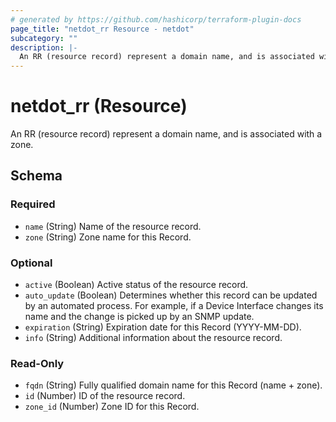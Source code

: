 ```yaml
---
# generated by https://github.com/hashicorp/terraform-plugin-docs
page_title: "netdot_rr Resource - netdot"
subcategory: ""
description: |-
  An RR (resource record) represent a domain name, and is associated with a zone.
---
```


# netdot_rr (Resource)

An RR (resource record) represent a domain name, and is associated with a zone.



<!-- schema generated by tfplugindocs -->
## Schema

### Required

- `name` (String) Name of the resource record.
- `zone` (String) Zone name for this Record.

### Optional

- `active` (Boolean) Active status of the resource record.
- `auto_update` (Boolean) Determines whether this record can be updated by an automated process. For example, if a Device Interface changes its name and the change is picked up by an SNMP update.
- `expiration` (String) Expiration date for this Record (YYYY-MM-DD).
- `info` (String) Additional information about the resource record.

### Read-Only

- `fqdn` (String) Fully qualified domain name for this Record (name + zone).
- `id` (Number) ID of the resource record.
- `zone_id` (Number) Zone ID for this Record.
